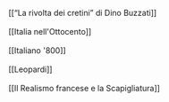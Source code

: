 [[“La rivolta dei cretini” di Dino Buzzati]]<br>
<br>
[[Italia nell'Ottocento]]<br>
<br>
[[Italiano '800]]<br>
<br>
[[Leopardi]]<br>
<br>
[[Il Realismo francese e la Scapigliatura]]<br>
<br>

